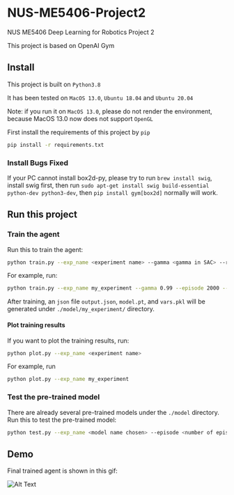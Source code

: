 # NUS-ME5406-Project2

NUS ME5406 Deep Learning for Robotics Project 2

This project is based on OpenAI Gym

## Install

This project is built on `Python3.8`

It has been tested on `MacOS 13.0`, `Ubuntu 18.04` and `Ubuntu 20.04`

Note: if you run it on `MacOS 13.0`, please do not render the environment, because MacOS 13.0 now does not support `OpenGL`

First install the requirements of this project by `pip`

```bash
pip install -r requirements.txt
```

### Install Bugs Fixed

If your PC cannot install box2d-py, please try to run `brew install swig`, install swig first, then run
`sudo apt-get install swig build-essential python-dev python3-dev`, then `pip install gym[box2d]` normally will work.

## Run this project

### Train the agent

Run this to train the agent:

```bash
python train.py --exp_name <experiment name> --gamma <gamma in SAC> --render <whether render the environment> --batch_size <batch size in FIFO buffer replay experience>
```

For example, run:

```bash
python train.py --exp_name my_experiment --gamma 0.99 --episode 2000 --render True --batch_size 256
```

After training, an `json` file `output.json`, `model.pt`, and `vars.pkl` will be generated under `./model/my_experiment/` directory.

#### Plot training results

If you want to plot the training results, run:

```bash
python plot.py --exp_name <experiment name>
```

For example, run

```bash
python plot.py --exp_name my_experiment
```

### Test the pre-trained model

There are already several pre-trained models under the `./model` directory. Run this to test the pre-trained model:

```bash
python test.py --exp_name <model name chosen> --episode <number of episodes want to test>
```

## Demo

Final trained agent is shown in this gif:

![Alt Text](./GIF/episode1.gif)
